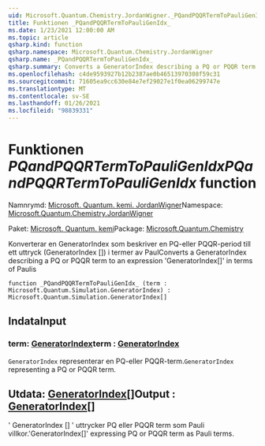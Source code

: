```yaml
---
uid: Microsoft.Quantum.Chemistry.JordanWigner._PQandPQQRTermToPauliGenIdx_
title: Funktionen _PQandPQQRTermToPauliGenIdx_
ms.date: 1/23/2021 12:00:00 AM
ms.topic: article
qsharp.kind: function
qsharp.namespace: Microsoft.Quantum.Chemistry.JordanWigner
qsharp.name: _PQandPQQRTermToPauliGenIdx_
qsharp.summary: Converts a GeneratorIndex describing a PQ or PQQR term to an expression 'GeneratorIndex[]' in terms of Paulis
ms.openlocfilehash: c4de9593927b12b2387ae0b46513970308f59c31
ms.sourcegitcommit: 71605ea9cc630e84e7ef29027e1f0ea06299747e
ms.translationtype: MT
ms.contentlocale: sv-SE
ms.lasthandoff: 01/26/2021
ms.locfileid: "98839331"
---
```

# <a name="_pqandpqqrtermtopauligenidx_-function"></a><span data-ttu-id="32d23-102">Funktionen _PQandPQQRTermToPauliGenIdx_</span><span class="sxs-lookup"><span data-stu-id="32d23-102">_PQandPQQRTermToPauliGenIdx_ function</span></span>

<span data-ttu-id="32d23-103">Namnrymd: [Microsoft. Quantum. kemi. JordanWigner](xref:Microsoft.Quantum.Chemistry.JordanWigner)</span><span class="sxs-lookup"><span data-stu-id="32d23-103">Namespace: [Microsoft.Quantum.Chemistry.JordanWigner](xref:Microsoft.Quantum.Chemistry.JordanWigner)</span></span>

<span data-ttu-id="32d23-104">Paket: [Microsoft. Quantum. kemi](https://nuget.org/packages/Microsoft.Quantum.Chemistry)</span><span class="sxs-lookup"><span data-stu-id="32d23-104">Package: [Microsoft.Quantum.Chemistry](https://nuget.org/packages/Microsoft.Quantum.Chemistry)</span></span>


<span data-ttu-id="32d23-105">Konverterar en GeneratorIndex som beskriver en PQ-eller PQQR-period till ett uttryck (GeneratorIndex []) i termer av Paul</span><span class="sxs-lookup"><span data-stu-id="32d23-105">Converts a GeneratorIndex describing a PQ or PQQR term to an expression 'GeneratorIndex[]' in terms of Paulis</span></span>

```qsharp
function _PQandPQQRTermToPauliGenIdx_ (term : Microsoft.Quantum.Simulation.GeneratorIndex) : Microsoft.Quantum.Simulation.GeneratorIndex[]
```


## <a name="input"></a><span data-ttu-id="32d23-106">Indata</span><span class="sxs-lookup"><span data-stu-id="32d23-106">Input</span></span>

### <a name="term--generatorindex"></a><span data-ttu-id="32d23-107">term: [GeneratorIndex](xref:Microsoft.Quantum.Simulation.GeneratorIndex)</span><span class="sxs-lookup"><span data-stu-id="32d23-107">term : [GeneratorIndex](xref:Microsoft.Quantum.Simulation.GeneratorIndex)</span></span>

<span data-ttu-id="32d23-108">`GeneratorIndex` representerar en PQ-eller PQQR-term.</span><span class="sxs-lookup"><span data-stu-id="32d23-108">`GeneratorIndex` representing a PQ or PQQR term.</span></span>



## <a name="output--generatorindex"></a><span data-ttu-id="32d23-109">Utdata: [GeneratorIndex](xref:Microsoft.Quantum.Simulation.GeneratorIndex)[]</span><span class="sxs-lookup"><span data-stu-id="32d23-109">Output : [GeneratorIndex](xref:Microsoft.Quantum.Simulation.GeneratorIndex)[]</span></span>

<span data-ttu-id="32d23-110">' GeneratorIndex [] ' uttrycker PQ eller PQQR term som Pauli villkor.</span><span class="sxs-lookup"><span data-stu-id="32d23-110">'GeneratorIndex[]' expressing PQ or PQQR term as Pauli terms.</span></span>